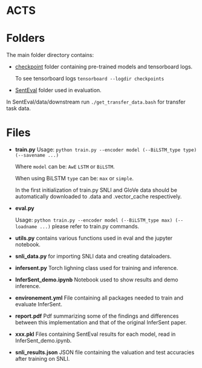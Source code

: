 # ACTS

# Folders

The main folder directory contains:

* [checkpoint](https://drive.google.com/drive/folders/1B_iP5n9oyTLfqqp8guHk1gvFXM0guZb1?usp=sharing) folder containing pre-trained models and tensorboard logs.

  To see tensorboard logs  `tensorboard --logdir checkpoints`
 
 * [SentEval](https://github.com/facebookresearch/SentEval) folder used in evaluation.

  In SentEval/data/downstream run `./get_transfer_data.bash` for transfer task data.

# Files

* **train.py**
  Usage: `python train.py --encoder model (--BiLSTM_type type) (--savename ...)` 
  
  Where `model` can be: `AwE` `LSTM` or `BiLSTM`. 
  
  When using BiLSTM `type` can be: `max` or `simple`.
  
  In the first initialization of train.py SNLI and GloVe data should be automatically downloaded to .data and .vector_cache respectively.

* **eval.py**

  Usage: `python train.py --encoder model (--BiLSTM_type max) (--loadname ...)`  please refer to train.py commands.
  
  
 * **utils.py** contains various functions used in eval and the jupyter notebook.

* **snli_data.py** for importing SNLI data and creating dataloaders.

* **infersent.py** Torch lighning class used for training and inference.
 
* **InferSent_demo.ipynb** Notebook used to show results and demo inference.

* **environement.yml** File containing all packages needed to train and evaluate InferSent.

* **report.pdf** Pdf summarizing some of the findings and differences between this implementation and that of the original InferSent paper.

* **xxx.pkl** Files containing SentEval results for each model, read in InferSent_demo.ipynb.

* **snli_results.json** JSON file containing the valuation and test accuracies after training on SNLI.
